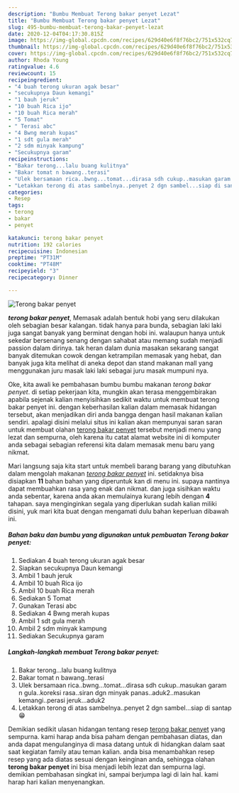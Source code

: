 ```yaml
---
description: "Bumbu Membuat Terong bakar penyet Lezat"
title: "Bumbu Membuat Terong bakar penyet Lezat"
slug: 495-bumbu-membuat-terong-bakar-penyet-lezat
date: 2020-12-04T04:17:30.815Z
image: https://img-global.cpcdn.com/recipes/629d40e6f8f76bc2/751x532cq70/terong-bakar-penyet-foto-resep-utama.jpg
thumbnail: https://img-global.cpcdn.com/recipes/629d40e6f8f76bc2/751x532cq70/terong-bakar-penyet-foto-resep-utama.jpg
cover: https://img-global.cpcdn.com/recipes/629d40e6f8f76bc2/751x532cq70/terong-bakar-penyet-foto-resep-utama.jpg
author: Rhoda Young
ratingvalue: 4.6
reviewcount: 15
recipeingredient:
- "4 buah terong ukuran agak besar"
- "secukupnya Daun kemangi"
- "1 bauh jeruk"
- "10 buah Rica ijo"
- "10 buah Rica merah"
- "5 Tomat"
- " Terasi abc"
- "4 Bwng merah kupas"
- "1 sdt gula merah"
- "2 sdm minyak kampung"
- "Secukupnya garam"
recipeinstructions:
- "Bakar terong...lalu buang kulitnya"
- "Bakar tomat n bawang..terasi"
- "Ulek bersamaan rica..bwng...tomat...dirasa sdh cukup..masukan garam n gula..koreksi rasa..siran dgn minyak panas..aduk2..masukan kemangi..perasi jeruk...aduk2"
- "Letakkan terong di atas sambelnya..penyet 2 dgn sambel...siap di santap😁"
categories:
- Resep
tags:
- terong
- bakar
- penyet

katakunci: terong bakar penyet 
nutrition: 192 calories
recipecuisine: Indonesian
preptime: "PT31M"
cooktime: "PT48M"
recipeyield: "3"
recipecategory: Dinner

---
```



![Terong bakar penyet](https://img-global.cpcdn.com/recipes/629d40e6f8f76bc2/751x532cq70/terong-bakar-penyet-foto-resep-utama.jpg)

<b><i>terong bakar penyet</i></b>, Memasak adalah bentuk hobi yang seru dilakukan oleh sebagian besar kalangan. tidak hanya para bunda, sebagian laki laki juga sangat banyak yang berminat dengan hobi ini. walaupun hanya untuk sekedar bersenang senang dengan sahabat atau memang sudah menjadi passion dalam dirinya. tak heran dalam dunia masakan sekarang sangat banyak ditemukan cowok dengan ketrampilan memasak yang hebat, dan banyak juga kita melihat di aneka depot dan stand makanan mall yang menggunakan juru masak laki laki sebagai juru masak mumpuni nya.



Oke, kita awali ke pembahasan bumbu bumbu makanan <i>terong bakar penyet</i>. di setiap pekerjaan kita, mungkin akan terasa menggembirakan apabila sejenak kalian menyisihkan sedikit waktu untuk membuat terong bakar penyet ini. dengan keberhasilan kalian dalam memasak hidangan tersebut, akan menjadikan diri anda bangga dengan hasil makanan kalian sendiri. apalagi disini melalui situs ini kalian akan mempunyai saran saran untuk membuat olahan <u>terong bakar penyet</u> tersebut menjadi menu yang lezat dan sempurna, oleh karena itu catat alamat website ini di komputer anda sebagai sebagian referensi kita dalam memasak menu baru yang nikmat.


Mari langsung saja kita start untuk membeli barang barang yang dibutuhkan dalam mengolah makanan <u><i>terong bakar penyet</i></u> ini. setidaknya bisa disiapkan <b>11</b> bahan bahan yang diperuntuk kan di menu ini. supaya nantinya dapat membuahkan rasa yang enak dan nikmat. dan juga sisihkan waktu anda sebentar, karena anda akan memulainya kurang lebih dengan <b>4</b> tahapan. saya menginginkan segala yang diperlukan sudah kalian miliki disini, yuk mari kita buat dengan mengamati dulu bahan keperluan dibawah ini.

<!--inarticleads1-->

##### Bahan baku dan bumbu yang digunakan untuk pembuatan Terong bakar penyet:

1. Sediakan 4 buah terong ukuran agak besar
1. Siapkan secukupnya Daun kemangi
1. Ambil 1 bauh jeruk
1. Ambil 10 buah Rica ijo
1. Ambil 10 buah Rica merah
1. Sediakan 5 Tomat
1. Gunakan  Terasi abc
1. Sediakan 4 Bwng merah kupas
1. Ambil 1 sdt gula merah
1. Ambil 2 sdm minyak kampung
1. Sediakan Secukupnya garam




<!--inarticleads2-->

##### Langkah-langkah membuat Terong bakar penyet:

1. Bakar terong...lalu buang kulitnya
1. Bakar tomat n bawang..terasi
1. Ulek bersamaan rica..bwng...tomat...dirasa sdh cukup..masukan garam n gula..koreksi rasa..siran dgn minyak panas..aduk2..masukan kemangi..perasi jeruk...aduk2
1. Letakkan terong di atas sambelnya..penyet 2 dgn sambel...siap di santap😁




Demikian sedikit ulasan hidangan tentang resep <u>terong bakar penyet</u> yang sempurna. kami harap anda bisa paham dengan pembahasan diatas, dan anda dapat mengulanginya di masa datang untuk di hidangkan dalam saat saat kegiatan family atau teman kalian. anda bisa menambahkan resep resep yang ada diatas sesuai dengan keinginan anda, sehingga olahan <b>terong bakar penyet</b> ini bisa menjadi lebih lezat dan sempurna lagi. demikian pembahasan singkat ini, sampai berjumpa lagi di lain hal. kami harap hari kalian menyenangkan.
